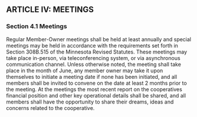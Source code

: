 ## ARTICLE IV: MEETINGS

### Section 4.1 Meetings

Regular Member-Owner meetings shall be held at least annually and special meetings may be held in accordance with the requirements set forth in Section 308B.515 of the Minnesota Revised Statutes. These meetings may take place in-person, via teleconferencing system, or via asynchronous communication channel. Unless otherwise noted, the meeting shall take place in the month of June, any member owner may take it upon themselves to initiate a meeting date if none has been initiated, and all members shall be invited to convene on the date at least 2 months prior to the meeting. At the meetings the most recent report on the cooperatives financial position and other key operational details shall be shared, and all members shall have the opportunity to share their dreams, ideas and concerns related to the cooperative.